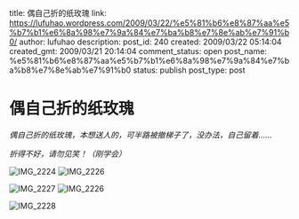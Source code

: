 title: 偶自己折的纸玫瑰
link: https://lufuhao.wordpress.com/2009/03/22/%e5%81%b6%e8%87%aa%e5%b7%b1%e6%8a%98%e7%9a%84%e7%ba%b8%e7%8e%ab%e7%91%b0/
author: lufuhao
description: 
post_id: 240
created: 2009/03/22 05:14:04
created_gmt: 2009/03/21 20:14:04
comment_status: open
post_name: %e5%81%b6%e8%87%aa%e5%b7%b1%e6%8a%98%e7%9a%84%e7%ba%b8%e7%8e%ab%e7%91%b0
status: publish
post_type: post

# 偶自己折的纸玫瑰

_偶自己折的纸玫瑰，本想送人的，可半路被撤梯子了，没办法，自己留着……_

_折得不好，请勿见笑！（刚学会）_

![IMG_2224](http://blufiles.storage.msn.com/y1plTrvLHPAtqFu4IW-_UKD-zADijWVIP6PqU4oIDBzEvVXY_jlYUx_phbUHP5_eYy7UIqJJ3aol6MkPMdLodmJcg?PARTNER=WRITER) ![IMG_2226](http://blufiles.storage.msn.com/y1p-r8ZWO_L_ZoVXYw6Y9CGWniZdqPTvp7HzJkeJbFzCNIETS5x-SJDbwXWkuzjRMJkTptaSiqNr4NdrEHlp7oVjg?PARTNER=WRITER)

![IMG_2227](http://blufiles.storage.msn.com/y1p12Ce0wcYdbOyPwwBmZoRGthVr5L5E2HEm-bh-B8rbMv6m8SfjGF52caRJ2027-LzAPiEUQt-5wBH1ZXPN9kP9Q?PARTNER=WRITER) ![IMG_2226](http://blufiles.storage.msn.com/y1ptMtcSb5BUbymOU8KJGYMEaUs_6XjPE1YcWeBb94SLngstEXyeHgs2WCxyQ353FYifVplqXd9aYAEcIIu9h_RnA?PARTNER=WRITER)

![IMG_2228](http://blufiles.storage.msn.com/y1p37KlXxFKlouXLexxtRhom6AVtjF3B3ZjyRSG3Ck5kB33nU4cifQS466doQZXXNhoyXfITiD0HXnRBeRazMvujg?PARTNER=WRITER)
